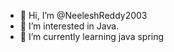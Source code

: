- 👋 Hi, I’m @NeeleshReddy2003
- 👀 I’m interested in Java.
- 🌱 I’m currently learning java spring

<!---
NeeleshReddy2003/NeeleshReddy2003 is a ✨ special ✨ repository because its `README.md` (this file) appears on your GitHub profile.
You can click the Preview link to take a look at your changes.
--->

